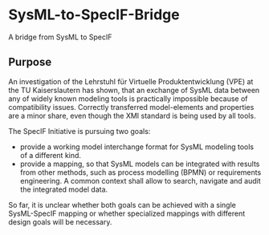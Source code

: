 # SysML-to-SpecIF-Bridge
A bridge from SysML to SpecIF

## Purpose
An investigation of the Lehrstuhl für Virtuelle Produktentwicklung (VPE) at the TU Kaiserslautern has shown, that an exchange of SysML data between any of widely known modeling tools is practically impossible because of compatibility issues. Correctly transferred model-elements and properties are a minor share, even though the XMI standard is being used by all tools.

The SpecIF Initiative is pursuing two goals:
- provide a working model interchange format for SysML modeling tools of a different kind.
- provide a mapping, so that SysML models can be integrated with results from other methods, such as process modelling (BPMN) or requirements engineering. A common context shall allow to search, navigate and audit the integrated model data.

So far, it is unclear whether both goals can be achieved with a single SysML-SpecIF mapping or whether specialized mappings with different design goals will be necessary.
